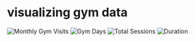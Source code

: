 # visualizing gym data

![Monthly Gym Visits](http://rhys-fernandes.github.io/visualizing_gym_data/line_chart.svg)
![Gym Days](http://rhys-fernandes.github.io/visualizing_gym_data/bar_chart.svg)
![Total Sessions](http://rhys-fernandes.github.io/visualizing_gym_data/pie_chart.svg)
![Duration](http://rhys-fernandes.github.io/visualizing_gym_data/bar_chart2.svg)